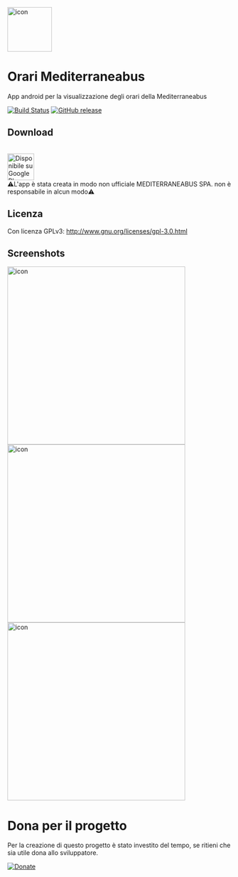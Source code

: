 <a><img src='https://s26.postimg.cc/4vev04wxl/ic_launcher_round-web.png' alt='icon' height='100'/></a>

# Orari Mediterraneabus
App android per la visualizzazione degli orari della Mediterraneabus

[![Build Status][travis-image]][travis-url] [![GitHub release][version-image]][version-url]

## Download
<br /><a href='https://play.google.com/store/apps/details?id=com.fast0n.mediterraneabus'><img alt='Disponibile su Google Play' src='https://play.google.com/intl/en_us/badges/images/generic/it_badge_web_generic.png' height='60' /></a><br />⚠️L'app è stata creata in modo non ufficiale MEDITERRANEABUS SPA. non è responsabile in alcun modo⚠️


## Licenza
Con licenza GPLv3: http://www.gnu.org/licenses/gpl-3.0.html

## Screenshots
<a><img src='https://i.postimg.cc/zvhGGkK4/info.png' height='400' alt='icon'/></a>
<a><img src='https://i.postimg.cc/50TtJrYw/search.png' height='400' alt='icon'/></a>
<a><img src='https://i.postimg.cc/1RVtBy2M/timetable.png' height='400' alt='icon'/></a>



<!-- Markdown link & img dfn's -->
[travis-image]: https://travis-ci.org/Fast0n/WifiView.svg?branch=master
[travis-url]: https://travis-ci.org/Fast0n/WifiView

[version-image]: https://img.shields.io/github/release/fast0n/WifiView.svg?style=flat-square
[version-url]: https://github.com/fast0n/WifiView/releases/latest

# Dona per il progetto
Per la creazione di questo progetto è stato investito del tempo, se ritieni che sia utile dona allo sviluppatore.


[![Donate](https://img.shields.io/badge/Dona-PayPal-009cde.svg?style=flat-square)](https://www.paypal.me/fast0n/)
